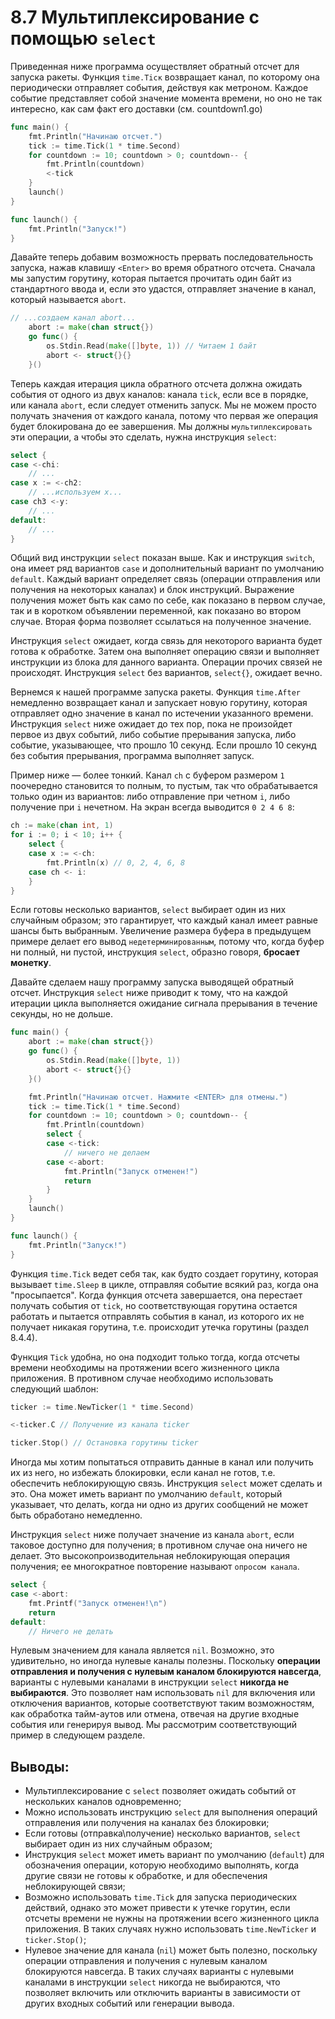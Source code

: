 # 8.7 Мультиплексирование с помощью `select`

Приведенная ниже программа осуществляет обратный отсчет для запуска ракеты. Функция `time.Ticк` возвращает канал, по
которому она периодически отправляет события, действуя как метроном. Каждое событие представляет собой значение момента
времени, но оно не так интересно, как сам факт его доставки (см. countdown1.go)

``` go
func main() {
	fmt.Println("Начинаю отсчет.")
	tick := time.Tick(1 * time.Second)
	for countdown := 10; countdown > 0; countdown-- {
		fmt.Println(countdown)
		<-tick
	}
	launch()
}

func launch() {
	fmt.Println("Запуск!")
}
```

Давайте теперь добавим возможность прервать последовательность запуска, нажав клавишу `<Enter>` во время обратного
отсчета. Сначала мы запустим горутину, которая пытается прочитать один байт из стандартного ввода и, если это
удастся, отправляет значение в канал, который называется `abort`.

``` go
// ...создаем канал abort...
	abort := make(chan struct{})
	go func() {
		os.Stdin.Read(make([]byte, 1)) // Читаем 1 байт
		abort <- struct{}{}
	}()
```

Теперь каждая итерация цикла обратного отсчета должна ожидать события от одного из двух каналов: канала `tick`, если все
в порядке, или канала `abort`, если следует отменить запуск. Мы не можем просто получать значения от каждого канала,
потому что первая же операция будет блокирована до ее завершения. Мы должны `мультиплексировать` эти операции, а чтобы
это сделать, нужна инструкция `select`:

``` go
select { 
case <-chi:
	// ... 
case x := <-ch2:
	// ...используем x... 
case ch3 <-y:
	// ... 
default:
	// ...
}
```

Общий вид инструкции `select` показан выше. Как и инструкция `switch`, она имеет ряд вариантов `case` и дополнительный
вариант по умолчанию `default`. Каждый вариант определяет связь (операции отправления или получения на некоторых
каналах) и блок инструкций. Выражение получения может быть как само по себе, как показано в первом случае, так и в
коротком объявлении переменной, как показано во втором случае. Вторая форма позволяет ссылаться на полученное значение.

Инструкция `select` ожидает, когда связь для некоторого варианта будет готова к обработке. Затем она выполняет операцию
связи и выполняет инструкции из блока для данного варианта. Операции прочих связей не происходят. Инструкция `select`
без вариантов, `select{}`, ожидает вечно.

Вернемся к нашей программе запуска ракеты. Функция `time.After` немедленно возвращает канал и запускает новую
горутину, которая отправляет одно значение в канал по истечении указанного времени. Инструкция `select` ниже
ожидает до тех пор, пока не произойдет первое из двух событий, либо событие прерывания запуска, либо событие,
указывающее, что прошло 10 секунд. Если прошло 10 секунд без события прерывания, программа выполняет запуск.

Пример ниже — более тонкий. Канал `ch` с буфером размером `1` поочередно становится то полным, то пустым, так что
обрабатывается только один из вариантов: либо отправление при четном `i`, либо получение при `i` нечетном. На экран
всегда выводится `0 2 4 6 8`:

``` go
ch := make(chan int, 1)
for i := 0; i < 10; i++ {
	select {
	case x := <-ch:
		fmt.Println(x) // 0, 2, 4, 6, 8
	case ch <- i:
	}
}
```

Если готовы несколько вариантов, `select` выбирает один из них случайным образом; это гарантирует, что каждый канал
имеет равные шансы быть выбранным. Увеличение размера буфера в предыдущем примере делает его
вывод `недетерминированным`, потому что, когда буфер ни полный, ни пустой, инструкция `select`, образно говоря,
**бросает монетку**.

Давайте сделаем нашу программу запуска выводящей обратный отсчет. Инструкция `select` ниже приводит к тому, что на
каждой
итерации цикла выполняется ожидание сигнала прерывания в течение секунды, но не дольше.

``` go
func main() {
	abort := make(chan struct{})
	go func() {
		os.Stdin.Read(make([]byte, 1))
		abort <- struct{}{}
	}()

	fmt.Println("Начинаю отсчет. Нажмите <ENTER> для отмены.")
	tick := time.Tick(1 * time.Second)
	for countdown := 10; countdown > 0; countdown-- {
		fmt.Println(countdown)
		select {
		case <-tick:
			// ничего не делаем
		case <-abort:
			fmt.Println("Запуск отменен!")
			return
		}
	}
	launch()
}

func launch() {
	fmt.Println("Запуск!")
}
```

Функция `time.Tick` ведет себя так, как будто создает горутину, которая вызывает `time.Sleep` в цикле, отправляя
событие всякий раз, когда она "просыпается". Когда функция отсчета завершается, она перестает получать события
от `tick`,
но соответствующая горутина остается работать и пытается отправлять события в канал, из которого их не получает
никакая горутина, т.е. происходит утечка горутины (раздел 8.4.4).

Функция `Tick` удобна, но она подходит только тогда, когда отсчеты времени необходимы на протяжении всего жизненного
цикла приложения. В противном случае необходимо использовать следующий шаблон:

``` go
ticker := time.NewTicker(1 * time.Second)

<-ticker.C // Получение из канала ticker

ticker.Stop() // Остановка горутины ticker
```

Иногда мы хотим попытаться отправить данные в канал или получить их из него, но избежать блокировки, если канал не
готов, т.е. обеспечить неблокирующую связь. Инструкция `select` может сделать и это. Она может иметь вариант по
умолчанию `default`, который указывает, что делать, когда ни одно из других сообщений не может быть обработано
немедленно.

Инструкция `select` ниже получает значение из канала `abort`, если таковое доступно для получения; в противном случае
она ничего не делает. Это высокопроизводительная неблокирующая операция получения; ее многократное повторение называют
`опросом канала`.

``` go
select {
case <-abort:
	fmt.Printf("Запуск отменен!\n")
	return
default:
	// Ничего не делать
```

Нулевым значением для канала является `nil`. Возможно, это удивительно, но иногда нулевые каналы полезны. Поскольку
**операции отправления и получения с нулевым каналом блокируются навсегда**, варианты с нулевыми каналами в инструкции
`select` **никогда не выбираются**. Это позволяет нам использовать `nil` для включения или отключения вариантов, которые
соответствуют таким возможностям, как обработка тайм-аутов или отмена, отвечая на другие входные события или генерируя
вывод. Мы рассмотрим соответствующий пример в следующем разделе.

## Выводы:

* Мультиплексирование с `select` позволяет ожидать событий от нескольких каналов одновременно;
* Можно использовать инструкцию `select` для выполнения операций отправления или получения на каналах без блокировки;
* Если готовы (отправка\получение) несколько вариантов, `select` выбирает один из них случайным образом;
* Инструкция `select` может иметь вариант по умолчанию (`default`) для обозначения операции, которую необходимо
  выполнять, когда другие связи не готовы к обработке, и для обеспечения неблокирующей связи;
* Возможно использовать `time.Tick` для запуска периодических действий, однако это может привести к утечке горутин, если
  отсчеты времени не нужны на протяжении всего жизненного цикла приложения. В таких случаях нужно
  использовать `time.NewTicker` и `ticker.Stop()`;
* Нулевое значение для канала (`nil`) может быть полезно, поскольку операции отправления и получения с нулевым каналом
  блокируются навсегда. В таких случаях варианты с нулевыми каналами в инструкции `select` никогда не выбираются, что
  позволяет включить или отключить варианты в зависимости от других входных событий или генерации вывода.